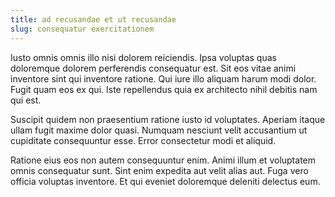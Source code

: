 ```yaml
---
title: ad recusandae et ut recusandae
slug: consequatur exercitationem
---
```


Iusto omnis omnis illo nisi dolorem reiciendis. Ipsa voluptas quas doloremque dolorem perferendis consequatur est. Sit eos vitae animi inventore sint qui inventore ratione. Qui iure illo aliquam harum modi dolor. Fugit quam eos ex qui. Iste repellendus quia ex architecto nihil debitis nam qui est.

Suscipit quidem non praesentium ratione iusto id voluptates. Aperiam itaque ullam fugit maxime dolor quasi. Numquam nesciunt velit accusantium ut cupiditate consequuntur esse. Error consectetur modi et aliquid.

Ratione eius eos non autem consequuntur enim. Animi illum et voluptatem omnis consequatur sunt. Sint enim expedita aut velit alias aut. Fuga vero officia voluptas inventore. Et qui eveniet doloremque deleniti delectus eum.
